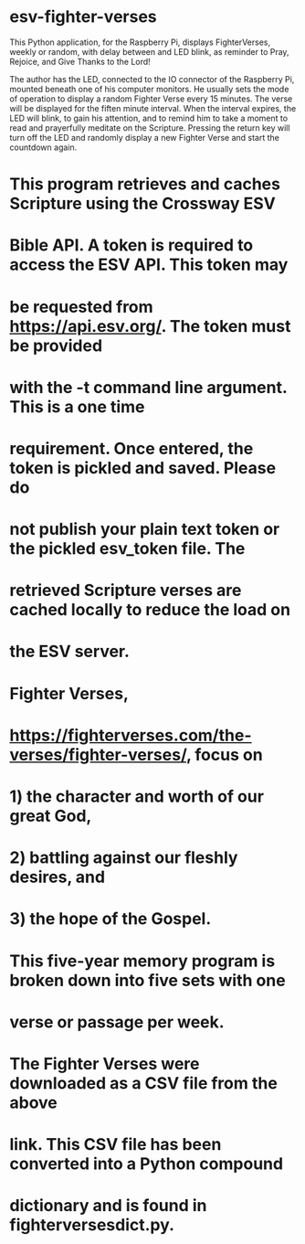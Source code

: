 # esv-fighter-verses
This Python application, for the Raspberry Pi, displays FighterVerses, weekly or random, with delay between and LED blink, as reminder to Pray, Rejoice, and Give Thanks to the Lord!

The author has the LED, connected to the IO connector of the Raspberry Pi, mounted beneath one of his computer monitors. He usually sets the mode of operation to display a random Fighter Verse every 15 minutes. The verse will be displayed for the fiften minute interval. When the interval expires, the LED will blink, to gain his attention, and to remind him to take a moment to read and prayerfully meditate on the Scripture. Pressing the return key will turn off the LED and randomly display a new Fighter Verse and start the countdown again.

# This program retrieves and caches Scripture using the Crossway ESV
# Bible API. A token is required to access the ESV API. This token may
# be requested from https://api.esv.org/. The token must be provided
# with the -t command line argument. This is a one time
# requirement. Once entered, the token is pickled and saved. Please do
# not publish your plain text token or the pickled esv_token file. The
# retrieved Scripture verses are cached locally to reduce the load on
# the ESV server.
#
# Fighter Verses,
# https://fighterverses.com/the-verses/fighter-verses/, focus on
#
# 1) the character and worth of our great God,
# 2) battling against our fleshly desires, and
# 3) the hope of the Gospel.
#
# This five-year memory program is broken down into five sets with one
# verse or passage per week.
#
# The Fighter Verses were downloaded as a CSV file from the above
# link. This CSV file has been converted into a Python compound
# dictionary and is found in fighterversesdict.py.
#
